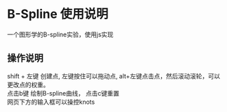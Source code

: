 # B-Spline 使用说明
一个图形学的B-spline实验，使用js实现
## 操作说明
shift + 左键 创建点, 左键按住可以拖动点, alt+左键点击点，然后滚动滚轮，可以更改点的权重。  
点击b键 绘制B-spline曲线， 点击c键重置  
网页下方的输入框可以操控knots  